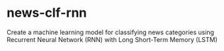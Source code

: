 # news-clf-rnn
Create a machine learning model for classifying news categories using Recurrent Neural Network (RNN) with Long Short-Term Memory (LSTM)
